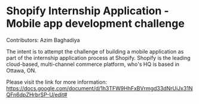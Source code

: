 # Shopify Internship Application - Mobile app development challenge

Contributors: Azim Baghadiya

The intent is to attempt the challenge of building a mobile application as part of the internship application process at Shopify. Shopify is the leading cloud-based, multi-channel commerce platform, who's HQ is based in Ottawa, ON.

Please visit the link for more information:
https://docs.google.com/document/d/1h3TFW9HhFxBVrmgd33dNrUiJx31NQFn6dpZHrbrSP-U/edit#

